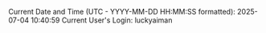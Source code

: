 Current Date and Time (UTC - YYYY-MM-DD HH:MM:SS formatted): 2025-07-04 10:40:59
Current User's Login: luckyaiman
